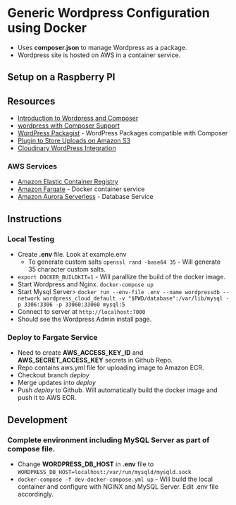 # Generic Wordpress Configuration using Docker
* Uses **composer.json** to manage Wordpress as a package.
* Wordpress site is hosted on AWS in a container service.

## Setup on a Raspberry PI

## Resources
* [Introduction to Wordpress and Composer](https://www.pmg.com/blog/composer-and-wordpress/?cn-reloaded=1)
* [wordpress with Composer Support](https://github.com/johnpbloch/wordpress)
* [WordPress Packagist](https://wpackagist.org/) - WordPress Packages compatible with Composer
* [Plugin to Store Uploads on Amazon S3](https://github.com/humanmade/S3-Uploads)
* [Cloudinary WordPress Integration](https://cloudinary.com/documentation/wordpress_integration)
### AWS Services
* [Amazon Elastic Container Registry](https://aws.amazon.com/ecr/)
* [Amazon Fargate](https://aws.amazon.com/fargate/) - Docker container service
* [Amazon Aurora Serverless](https://aws.amazon.com/rds/aurora/serverless/?nc=sn&loc=2&dn=6) - Database Service

## Instructions
### Local Testing
* Create **.env** file. Look at example.env
  * To generate custom salts `openssl rand -base64 35` - Will generate 35 character custom salts.
* `export DOCKER_BUILDKIT=1` - Will parallize the build of the docker image.
* Start Wordpress and Nginx. `docker-compose up`
* Start Mysql Server> `docker run --env-file .env --name wordpressdb --network wordpress_cloud_default -v "$PWD/database":/var/lib/mysql -p 3306:3306 -p 33060:33060 mysql:5`
* Connect to server at `http://localhost:7000`
* Should see the Wordpress Admin install page.

### Deploy to Fargate Service
* Need to create **AWS_ACCESS_KEY_ID** and **AWS_SECRET_ACCESS_KEY** secrets in Github Repo.
* Repo contains aws.yml file for uploading image to Amazon ECR.
* Checkout branch *deploy*
* Merge updates into *deploy*
* Push *deploy* to Github. Will automatically build the docker image and push it to AWS ECR.

## Development
### Complete environment including MySQL Server as part of compose file.
  * Change **WORDPRESS_DB_HOST** in **.env** file to `WORDPRESS_DB_HOST=localhost:/var/run/mysqld/mysqld.sock`
  * `docker-compose -f dev-docker-compose.yml up` - Will build the local container and configure with NGINX and MySQL Server. Edit .env file accordingly.
